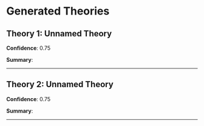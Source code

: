# Generated Theories

## Theory 1: Unnamed Theory

**Confidence**: 0.75

**Summary**: 

---

## Theory 2: Unnamed Theory

**Confidence**: 0.75

**Summary**: 

---

